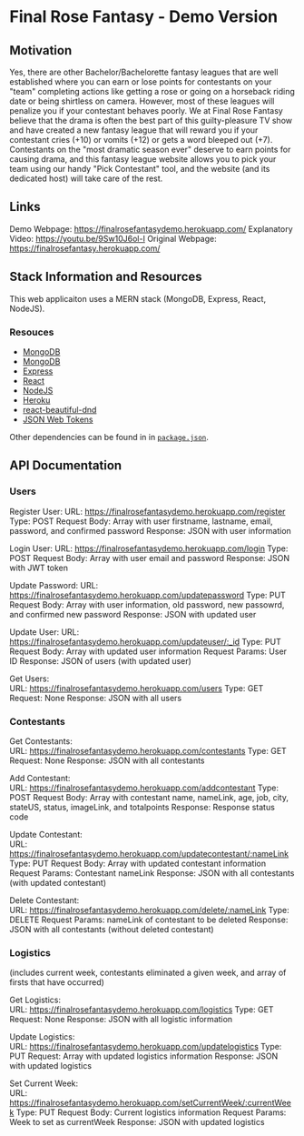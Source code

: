# Final Rose Fantasy - Demo Version

## Motivation
Yes, there are other Bachelor/Bachelorette fantasy leagues that are well established where you can earn or lose points for contestants on your "team" completing actions like getting a rose or going on a horseback riding date or being shirtless on camera. However, most of these leagues will penalize you if your contestant behaves poorly. We at Final Rose Fantasy believe that the drama is often the best part of this guilty-pleasure TV show and have created a new fantasy league that will reward you if your contestant cries (+10) or vomits (+12) or gets a word bleeped out (+7). Contestants on the "most dramatic season ever" deserve to earn points for causing drama, and this fantasy league website allows you to pick your team using our handy "Pick Contestant" tool, and the website (and its dedicated host) will take care of the rest.

## Links
  Demo Webpage: https://finalrosefantasydemo.herokuapp.com/
  Explanatory Video: https://youtu.be/9Sw10J6ol-I
  Original Webpage: https://finalrosefantasy.herokuapp.com/

## Stack Information and Resources
This web applicaiton uses a MERN stack (MongoDB, Express, React, NodeJS).

### Resouces
* [MongoDB](https://www.mongodb.com/)
* [MongoDB](https://www.mongoosejs.com/)
* [Express](https://github.com/expressjs/express)
* [React](https://github.com/facebook/react)
* [NodeJS](https://github.com/nodejs/node)
* [Heroku](https://www.heroku.com/)
* [react-beautiful-dnd](https://github.com/atlassian/react-beautiful-dnd)
* [JSON Web Tokens](https://jwt.io/)

Other dependencies can be found in in [`package.json`](package.json).

## API Documentation

### Users

Register User:
  URL: https://finalrosefantasydemo.herokuapp.com/register
  Type: POST
  Request Body: Array with user firstname, lastname, email, password, and confirmed password
  Response: JSON with user information
  
Login User:
  URL: https://finalrosefantasydemo.herokuapp.com/login
  Type: POST
  Request Body: Array with user email and password
  Response: JSON with JWT token

Update Password:
  URL: https://finalrosefantasydemo.herokuapp.com/updatepassword
  Type: PUT
  Request Body: Array with user information, old password, new passowrd, and confirmed new password
  Response: JSON with updated user
  
Update User:
  URL: https://finalrosefantasydemo.herokuapp.com/updateuser/:_id
  Type: PUT
  Request Body: Array with updated user information
  Request Params: User ID
  Response: JSON of users (with updated user)
  
Get Users:  
  URL: https://finalrosefantasydemo.herokuapp.com/users
  Type: GET
  Request: None
  Response: JSON with all users
  
### Contestants
  
Get Contestants:  
  URL: https://finalrosefantasydemo.herokuapp.com/contestants
  Type: GET
  Request: None
  Response: JSON with all contestants

Add Contestant:  
  URL: https://finalrosefantasydemo.herokuapp.com/addcontestant
  Type: POST
  Request Body: Array with contestant name, nameLink, age, job, city, stateUS, status, imageLink, and totalpoints
  Response: Response status code

Update Contestant:  
  URL: https://finalrosefantasydemo.herokuapp.com/updatecontestant/:nameLink
  Type: PUT
  Request Body: Array with updated contestant information
  Request Params: Contestant nameLink
  Response: JSON with all contestants (with updated contestant)
  
Delete Contestant:  
  URL: https://finalrosefantasydemo.herokuapp.com/delete/:nameLink
  Type: DELETE
  Request Params: nameLink of contestant to be deleted
  Response: JSON with all contestants (without deleted contestant)
  
### Logistics 
(includes current week, contestants eliminated a given week, and array of firsts that have occurred) 

Get Logistics:  
  URL: https://finalrosefantasydemo.herokuapp.com/logistics
  Type: GET
  Request: None
  Response: JSON with all logistic information

Update Logistics:  
  URL: https://finalrosefantasydemo.herokuapp.com/updatelogistics
  Type: PUT
  Request: Array with updated logistics information
  Response: JSON with updated logistics

Set Current Week:  
  URL: https://finalrosefantasydemo.herokuapp.com/setCurrentWeek/:currentWeek
  Type: PUT
  Request Body: Current logistics information
  Request Params: Week to set as currentWeek
  Response: JSON with updated logistics
  
